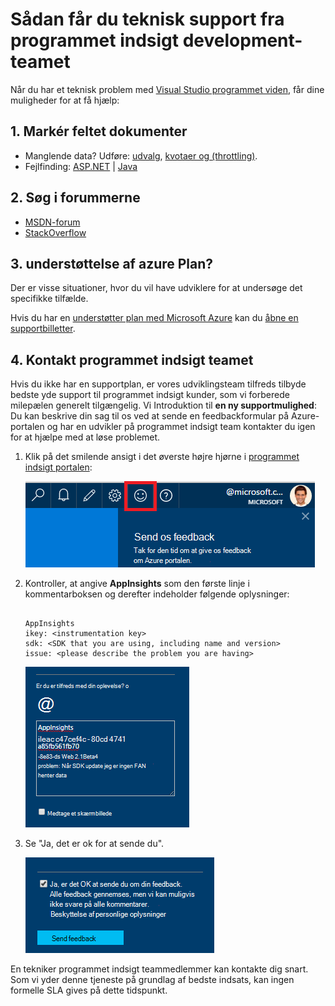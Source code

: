 <properties 
    pageTitle="Sådan får du teknisk support fra programmet indsigt udviklingsteamet | Microsoft Azure" 
    description="Når du har en sag, der kræver særlig støtte fra programmet indsigt development-teamet, er dette, hvordan du kan sende detaljer for at få support." 
    services="application-insights" 
    documentationCenter=""
    authors="alexbulankou" 
    manager="douge"/>
 
<tags 
    ms.service="application-insights" 
    ms.workload="tbd" 
    ms.tgt_pltfrm="ibiza" 
    ms.devlang="na" 
    ms.topic="article" 
    ms.date="06/01/2016" 
    ms.author="albulank"/>
    
# <a name="how-to-get-technical-support-from-application-insights-development-team"></a>Sådan får du teknisk support fra programmet indsigt development-teamet
    
Når du har et teknisk problem med [Visual Studio programmet viden](app-insights-overview.md), får dine muligheder for at få hjælp:

## <a name="1-check-the-documents"></a>1. Markér feltet dokumenter

* Manglende data? Udføre: [udvalg](app-insights-sampling.md), [kvotaer og (throttling)](app-insights-pricing.md).
* Fejlfinding: [ASP.NET](app-insights-troubleshoot-faq.md) | [Java](app-insights-java-troubleshoot.md)

## <a name="2-search-the-forums"></a>2. Søg i forummerne

* [MSDN-forum](https://social.msdn.microsoft.com/Forums/vstudio/home?forum=ApplicationInsights)
* [StackOverflow](http://stackoverflow.com/questions/tagged/ms-application-insights)

## <a name="3-azure-support-plan"></a>3. understøttelse af azure Plan?

Der er visse situationer, hvor du vil have udviklere for at undersøge det specifikke tilfælde. 

Hvis du har en [understøtter plan med Microsoft Azure](https://azure.microsoft.com/support/plans/) kan du [åbne en supportbilletter](https://portal.azure.com/?#blade/Microsoft_Azure_Support/HelpAndSupportBlade).

## <a name="4-contact-the-application-insights-team"></a>4. Kontakt programmet indsigt teamet

Hvis du ikke har en supportplan, er vores udviklingsteam tilfreds tilbyde bedste yde support til programmet indsigt kunder, som vi forberede milepælen generelt tilgængelig. Vi Introduktion til **en ny supportmulighed**: Du kan beskrive din sag til os ved at sende en feedbackformular på Azure-portalen og har en udvikler på programmet indsigt team kontakter du igen for at hjælpe med at løse problemet.


1. Klik på det smilende ansigt i det øverste højre hjørne i [programmet indsigt portalen](https://portal.azure.com):  

    ![Knappen feedback](./media/app-insights-get-dev-support/01.png)   

2. Kontroller, at angive **AppInsights** som den første linje i kommentarboksen og derefter indeholder følgende oplysninger:   

    ```

    AppInsights   
    ikey: <instrumentation key>   
    sdk: <SDK that you are using, including name and version>  
    issue: <please describe the problem you are having>

    ```   

    ![Dialogboksen feedback](./media/app-insights-get-dev-support/02.png)   

3. Se "Ja, det er ok for at sende du". 

    ![Sende sektion](./media/app-insights-get-dev-support/03.png)  

En tekniker programmet indsigt teammedlemmer kan kontakte dig snart. Som vi yder denne tjeneste på grundlag af bedste indsats, kan ingen formelle SLA gives på dette tidspunkt.


